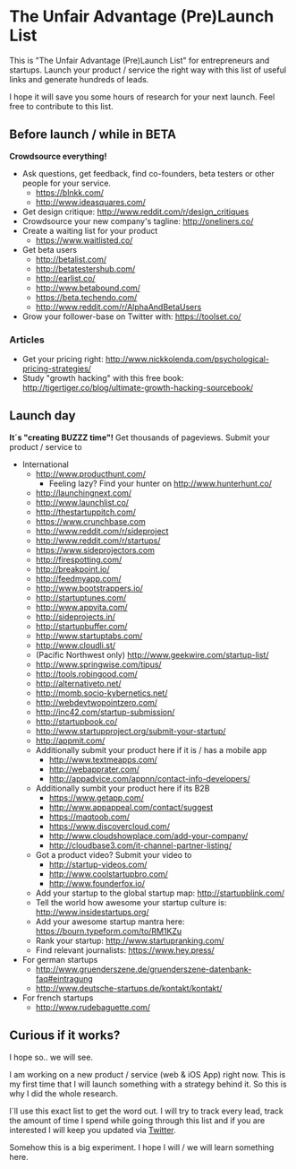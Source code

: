 # The Unfair Advantage (Pre)Launch List

This is "The Unfair Advantage (Pre)Launch List" for entrepreneurs and startups. Launch your product / service the right way with this list of useful links and generate hundreds of leads. 

I hope it will save you some hours of research for your next launch. Feel free to contribute to this list.

## Before launch / while in BETA
**Crowdsource everything!**

- Ask questions, get feedback, find co-founders, beta testers or other people for your service.
  - https://blnkk.com/
  - http://www.ideasquares.com/
- Get design critique: http://www.reddit.com/r/design_critiques 
- Crowdsource your new company's tagline: http://oneliners.co/
- Create a waiting list for your product
  - https://www.waitlisted.co/
- Get beta users
  - http://betalist.com/
  - http://betatestershub.com/
  - http://earlist.co/
  - http://www.betabound.com/
  - https://beta.techendo.com/
  - http://www.reddit.com/r/AlphaAndBetaUsers
- Grow your follower-base on Twitter with: https://toolset.co/

### Articles
- Get your pricing right: http://www.nickkolenda.com/psychological-pricing-strategies/
- Study "growth hacking" with this free book: http://tigertiger.co/blog/ultimate-growth-hacking-sourcebook/


## Launch day

**It´s "creating BUZZZ time"!** Get thousands of pageviews. Submit your product / service to

- International
  - http://www.producthunt.com/
    - Feeling lazy? Find your hunter on http://www.hunterhunt.co/
  - http://launchingnext.com/
  - http://www.launchlist.co/
  - http://thestartuppitch.com/
  - https://www.crunchbase.com
  - http://www.reddit.com/r/sideproject 
  - http://www.reddit.com/r/startups/
  - https://www.sideprojectors.com
  - http://firespotting.com/
  - http://breakpoint.io/
  - http://feedmyapp.com/
  - http://www.bootstrappers.io/
  - http://startuptunes.com/
  - http://www.appvita.com/
  - http://sideprojects.in/
  - http://startupbuffer.com/
  - http://www.startuptabs.com/
  - http://www.cloudli.st/
  - (Pacific Northwest only) http://www.geekwire.com/startup-list/
  - http://www.springwise.com/tipus/
  - http://tools.robingood.com/
  - http://alternativeto.net/
  - http://momb.socio-kybernetics.net/
  - http://webdevtwopointzero.com/
  - http://inc42.com/startup-submission/
  - http://startupbook.co/
  - http://www.startupproject.org/submit-your-startup/
  - http://appmit.com/
  - Additionally submit your product here if it is / has a mobile app
    - http://www.textmeapps.com/
    - http://webapprater.com/
    - http://appadvice.com/appnn/contact-info-developers/
  - Additionally sumbit your product here if its B2B
    - https://www.getapp.com/
    - http://www.appappeal.com/contact/suggest
    - https://maqtoob.com/
    - https://www.discovercloud.com/
    - http://www.cloudshowplace.com/add-your-company/
    - http://cloudbase3.com/it-channel-partner-listing/
  - Got a product video? Submit your video to
    - http://startup-videos.com/
    - http://www.coolstartupbro.com/
    - http://www.founderfox.io/
  - Add your startup to the global startup map: http://startupblink.com/
  - Tell the world how awesome your startup culture is: http://www.insidestartups.org/
  - Add your awesome startup mantra here: https://bourn.typeform.com/to/RM1KZu
  - Rank your startup: http://www.startupranking.com/
  - Find relevant journalists: https://www.hey.press/
- For german startups
  - http://www.gruenderszene.de/gruenderszene-datenbank-faq#eintragung
  - http://www.deutsche-startups.de/kontakt/kontakt/
- For french startups
  - http://www.rudebaguette.com/

## Curious if it works?
I hope so.. we will see.

I am working on a new product / service (web & iOS App) right now. This is my first time that I will launch something with a strategy behind it. So this is why I did the whole research.

I´ll use this exact list to get the word out. I will try to track every lead, track the amount of time I spend while going through this list and if you are interested I will keep you updated via [Twitter](https://twitter.com/justawebguy).

Somehow this is a big experiment. I hope I will / we will learn something here.